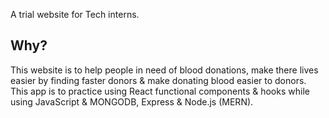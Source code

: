 <p align="center", color:"green">

   A trial website for Tech interns.
</p>

## Why?

 This website is to help people in need of blood donations, make there lives easier by finding faster donors & make donating blood easier to donors. 
  This app is to practice using React functional components & hooks while using JavaScript & MONGODB, Express & Node.js (MERN).
